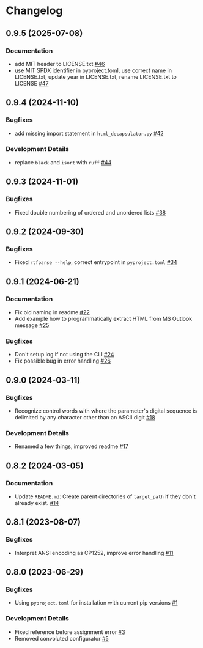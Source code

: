# Changelog

<!-- towncrier release notes start -->

## 0.9.5 (2025-07-08)


### Documentation

- add MIT header to LICENSE.txt [#46](https://github.com/fleetingbytes/rtfparse/issues/46)
- use MIT SPDX identifier in pyproject.toml, use correct name in LICENSE.txt, update year in LICENSE.txt, rename LICENSE.txt to LICENSE [#47](https://github.com/fleetingbytes/rtfparse/issues/47)

## 0.9.4 (2024-11-10)


### Bugfixes

- add missing import statement in `html_decapsulator.py` [#42](https://github.com/fleetingbytes/rtfparse/issues/42)


### Development Details

- replace `black` and `isort` with `ruff` [#44](https://github.com/fleetingbytes/rtfparse/issues/44)

## 0.9.3 (2024-11-01)


### Bugfixes

- Fixed double numbering of ordered and unordered lists [#38](https://github.com/fleetingbytes/rtfparse/issues/38)

## 0.9.2 (2024-09-30)


### Bugfixes

- Fixed `rtfparse --help`, correct entrypoint in `pyproject.toml` [#34](https://github.com/fleetingbytes/rtfparse/issues/34)

## 0.9.1 (2024-06-21)


### Documentation

- Fix old naming in readme [#22](https://github.com/fleetingbytes/rtfparse/issues/22)
- Add example how to programmatically extract HTML from MS Outlook message [#25](https://github.com/fleetingbytes/rtfparse/issues/25)


### Bugfixes

- Don't setup log if not using the CLI [#24](https://github.com/fleetingbytes/rtfparse/issues/24)
- Fix possible bug in error handling [#26](https://github.com/fleetingbytes/rtfparse/issues/26)

## 0.9.0 (2024-03-11)


### Bugfixes

- Recognize control words with where the parameter's digital sequence is delimited by any character other than an ASCII digit [#18](https://github.com/fleetingbytes/rtfparse/issues/18)


### Development Details

- Renamed a few things, improved readme [#17](https://github.com/fleetingbytes/rtfparse/issues/17)

## 0.8.2 (2024-03-05)


### Documentation

- Update `README.md`: Create parent directories of `target_path` if they don't already exist. [#14](https://github.com/fleetingbytes/rtfparse/issues/14)

## 0.8.1 (2023-08-07)


### Bugfixes

- Interpret ANSI encoding as CP1252, improve error handling [#11](https://github.com/fleetingbytes/rtfparse/issues/11)


## 0.8.0 (2023-06-29)


### Bugfixes

- Using `pyproject.toml` for installation with current pip versions [#1](https://github.com/fleetingbytes/rtfparse/issues/1)


### Development Details

- Fixed reference before assignment error [#3](https://github.com/fleetingbytes/rtfparse/issues/3)
- Removed convoluted configurator [#5](https://github.com/fleetingbytes/rtfparse/issues/5)
